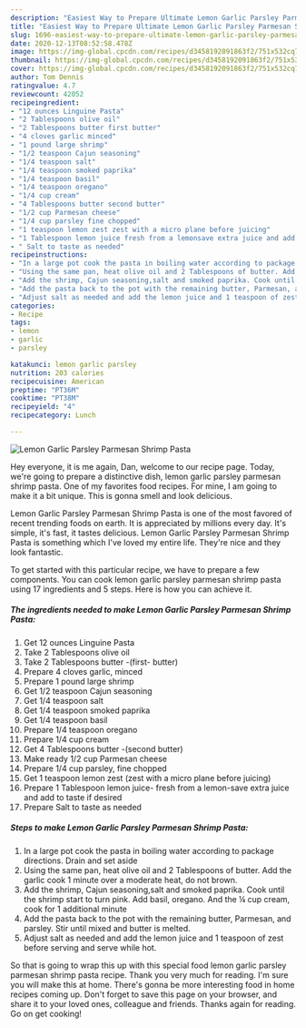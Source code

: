 ```yaml
---
description: "Easiest Way to Prepare Ultimate Lemon Garlic Parsley Parmesan Shrimp Pasta"
title: "Easiest Way to Prepare Ultimate Lemon Garlic Parsley Parmesan Shrimp Pasta"
slug: 1696-easiest-way-to-prepare-ultimate-lemon-garlic-parsley-parmesan-shrimp-pasta
date: 2020-12-13T08:52:58.478Z
image: https://img-global.cpcdn.com/recipes/d3458192091863f2/751x532cq70/lemon-garlic-parsley-parmesan-shrimp-pasta-recipe-main-photo.jpg
thumbnail: https://img-global.cpcdn.com/recipes/d3458192091863f2/751x532cq70/lemon-garlic-parsley-parmesan-shrimp-pasta-recipe-main-photo.jpg
cover: https://img-global.cpcdn.com/recipes/d3458192091863f2/751x532cq70/lemon-garlic-parsley-parmesan-shrimp-pasta-recipe-main-photo.jpg
author: Tom Dennis
ratingvalue: 4.7
reviewcount: 42052
recipeingredient:
- "12 ounces Linguine Pasta"
- "2 Tablespoons olive oil"
- "2 Tablespoons butter first butter"
- "4 cloves garlic minced"
- "1 pound large shrimp"
- "1/2 teaspoon Cajun seasoning"
- "1/4 teaspoon salt"
- "1/4 teaspoon smoked paprika"
- "1/4 teaspoon basil"
- "1/4 teaspoon oregano"
- "1/4 cup cream"
- "4 Tablespoons butter second butter"
- "1/2 cup Parmesan cheese"
- "1/4 cup parsley fine chopped"
- "1 teaspoon lemon zest zest with a micro plane before juicing"
- "1 Tablespoon lemon juice fresh from a lemonsave extra juice and add to taste if desired"
- " Salt to taste as needed"
recipeinstructions:
- "In a large pot cook the pasta in boiling water according to package directions. Drain and set aside"
- "Using the same pan, heat olive oil and 2 Tablespoons of butter. Add the garlic cook 1 minute over a moderate heat, do not brown."
- "Add the shrimp, Cajun seasoning,salt and smoked paprika. Cook until the shrimp start to turn pink. Add basil, oregano. And the ¼ cup cream, cook for 1 additional minute"
- "Add the pasta back to the pot with the remaining butter, Parmesan, and parsley. Stir until mixed and butter is melted."
- "Adjust salt as needed and add the lemon juice and 1 teaspoon of zest before serving and serve while hot."
categories:
- Recipe
tags:
- lemon
- garlic
- parsley

katakunci: lemon garlic parsley 
nutrition: 203 calories
recipecuisine: American
preptime: "PT36M"
cooktime: "PT38M"
recipeyield: "4"
recipecategory: Lunch

---
```



![Lemon Garlic Parsley Parmesan Shrimp Pasta](https://img-global.cpcdn.com/recipes/d3458192091863f2/751x532cq70/lemon-garlic-parsley-parmesan-shrimp-pasta-recipe-main-photo.jpg)

Hey everyone, it is me again, Dan, welcome to our recipe page. Today, we're going to prepare a distinctive dish, lemon garlic parsley parmesan shrimp pasta. One of my favorites food recipes. For mine, I am going to make it a bit unique. This is gonna smell and look delicious.



Lemon Garlic Parsley Parmesan Shrimp Pasta is one of the most favored of recent trending foods on earth. It is appreciated by millions every day. It's simple, it's fast, it tastes delicious. Lemon Garlic Parsley Parmesan Shrimp Pasta is something which I've loved my entire life. They're nice and they look fantastic.


To get started with this particular recipe, we have to prepare a few components. You can cook lemon garlic parsley parmesan shrimp pasta using 17 ingredients and 5 steps. Here is how you can achieve it.

<!--inarticleads1-->

##### The ingredients needed to make Lemon Garlic Parsley Parmesan Shrimp Pasta:

1. Get 12 ounces Linguine Pasta
1. Take 2 Tablespoons olive oil
1. Take 2 Tablespoons butter -(first- butter)
1. Prepare 4 cloves garlic, minced
1. Prepare 1 pound large shrimp
1. Get 1/2 teaspoon Cajun seasoning
1. Get 1/4 teaspoon salt
1. Get 1/4 teaspoon smoked paprika
1. Get 1/4 teaspoon basil
1. Prepare 1/4 teaspoon oregano
1. Prepare 1/4 cup cream
1. Get 4 Tablespoons butter -(second butter)
1. Make ready 1/2 cup Parmesan cheese
1. Prepare 1/4 cup parsley, fine chopped
1. Get 1 teaspoon lemon zest (zest with a micro plane before juicing)
1. Prepare 1 Tablespoon lemon juice- fresh from a lemon-save extra juice and add to taste if desired
1. Prepare  Salt to taste as needed




<!--inarticleads2-->

##### Steps to make Lemon Garlic Parsley Parmesan Shrimp Pasta:

1. In a large pot cook the pasta in boiling water according to package directions. Drain and set aside
1. Using the same pan, heat olive oil and 2 Tablespoons of butter. Add the garlic cook 1 minute over a moderate heat, do not brown.
1. Add the shrimp, Cajun seasoning,salt and smoked paprika. Cook until the shrimp start to turn pink. Add basil, oregano. And the ¼ cup cream, cook for 1 additional minute
1. Add the pasta back to the pot with the remaining butter, Parmesan, and parsley. Stir until mixed and butter is melted.
1. Adjust salt as needed and add the lemon juice and 1 teaspoon of zest before serving and serve while hot.




So that is going to wrap this up with this special food lemon garlic parsley parmesan shrimp pasta recipe. Thank you very much for reading. I'm sure you will make this at home. There's gonna be more interesting food in home recipes coming up. Don't forget to save this page on your browser, and share it to your loved ones, colleague and friends. Thanks again for reading. Go on get cooking!
